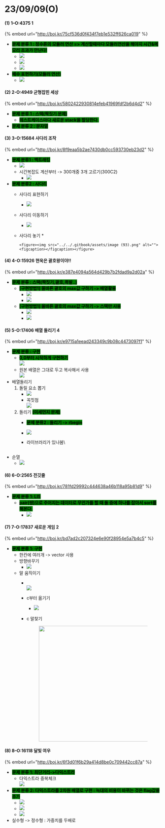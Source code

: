 # 23/09/09(O)

#### (1) 1–O:4375 1

{% embed url="http://boj.kr/75cf536d0f434f7eb1e532ff626ca019" %}

* <mark style="background-color:green;">**문제 분류 1 :  정수론의 모듈러 연산 => 계산할때마다 모듈러연산을 해야지 시간&메모리 초과가 안난다!**</mark>
  * ![](<../../.gitbook/assets/image (95).png>)
  * ![](<../../.gitbook/assets/image (96).png>)
  * ![](<../../.gitbook/assets/image (97).png>)
* <mark style="background-color:green;">**배수 표현하기(모듈러 연산)**</mark>
  * ![](<../../.gitbook/assets/image (94).png>)

#### (2) 2-O:4949 균형잡힌 세상

{% embed url="http://boj.kr/5802422930814efeb41969fdf2b6d4d2" %}

* <mark style="background-color:green;">**문제 분류 1 :  스택(짝짓기 문제)**</mark>
  * <mark style="background-color:green;">**테스트케이스마다 새로운 stack을 할당한다.**</mark>
* <mark style="background-color:green;">**문제 분류 2 :  문자열**</mark>

#### (3) 3-O:15684 사다리 조작

{% embed url="http://boj.kr/8f9eaa5b2ae7430db0cc593730eb23d2" %}

* <mark style="background-color:green;">**문제 분류1 : 백트래킹**</mark>
  * ![](<../../.gitbook/assets/image (5) (1).png>)
  * 시간복잡도 계산부터 -> 300개중 3개 고르기(300C2)
    * ![](<../../.gitbook/assets/image (4) (1).png>)
* <mark style="background-color:green;">**문제 분류2 : 사다리**</mark>
  * 사다리 표현하기
    * ![](<../../.gitbook/assets/image (8) (1).png>)
  * 사다리 이동하기
    * ![](<../../.gitbook/assets/image (92).png>)
  * 사다리 놓기
    *

        <figure><img src="../../.gitbook/assets/image (93).png" alt=""><figcaption></figcaption></figure>

#### (4) 4-O:15926 현욱은 괄호왕이야!!

{% embed url="http://boj.kr/e387e4094a564d429b7b2fdad9a2d02a" %}

* <mark style="background-color:green;">**문제 분류 :  스택(짝짓기,괄호,폭발..)**</mark>
  * <mark style="background-color:green;">**\[구현방법1] 올바른 괄호의 max값 구하기 -> 배열활용**</mark>
    * ![](<../../.gitbook/assets/image (1) (1).png>)
    * ![](<../../.gitbook/assets/image (1) (1) (1).png>)
  * <mark style="background-color:green;">**\[구현방법1] 올바른 괄호의 max값 구하기 -> 스택만 사용**</mark>
    * ![](<../../.gitbook/assets/image (2) (1).png>)
    * ![](<../../.gitbook/assets/image (3) (1).png>)

#### (5) 5-O:17406 배열 돌리기 4

{% embed url="http://boj.kr/e9715a1eead243349c9b08c4473097f1" %}

* <mark style="background-color:green;">**문제 분류 : 구현**</mark>
  * <mark style="background-color:green;">**0,0부터 시작하게 구현하기**</mark>\
    ![](<../../.gitbook/assets/image (87).png>)
  * 원본 배열은 그대로 두고 복사해서 사용\
    ![](<../../.gitbook/assets/image (91).png>)
* 배열돌리기
  1. 돌릴 요소 뽑기
     * ![](<../../.gitbook/assets/image (85).png>)
     * 꼭짓점\
       ![](<../../.gitbook/assets/image (89).png>)
  2. 돌리기 <mark style="background-color:green;">**(미세먼지 문제)**</mark>
     * <mark style="background-color:green;">**문제 분류2 : 돌리기 -> rbegin**</mark>
     * ![](<../../.gitbook/assets/image (86).png>)
     *   라이브러리가 있나봄\


         <figure><img src="../../.gitbook/assets/image (90).png" alt=""><figcaption></figcaption></figure>
* 순열
  * ![](<../../.gitbook/assets/image (84).png>)

#### (6) 6-O:2565 전깃줄

{% embed url="http://boj.kr/781fd29992c444638a46b118a95b81d9" %}

* <mark style="background-color:green;">**문제 분류 1: LIS**</mark>
  * <mark style="background-color:green;">**pair(쌍)으로 주어지는 데이터로 무언가를 할 때 둘 중에 하나를 잡아서 sort를 해본다.**</mark>
    * ![](<../../.gitbook/assets/image (83).png>)

#### (7) 7-O:17837 새로운 게임 2

{% embed url="http://boj.kr/bd7ad2c207324e6e90f28954e5a7b4c5" %}

* <mark style="background-color:green;">**문제 분류 1: 구현**</mark>
  * 한칸에 여러개 -> vector 사용
  * 방향바꾸기
    * ![](<../../.gitbook/assets/image (79).png>)
  * 말 움직이기
    * \
      ![](<../../.gitbook/assets/image (80).png>)
    * c부터 옮기기
      * ![](<../../.gitbook/assets/image (82).png>)
    *   c 말찾기

        <div align="left">

        <figure><img src="../../.gitbook/assets/image (81).png" alt="" width="375"><figcaption></figcaption></figure>

        </div>

#### (8) 8–O:16118 달빛 여우

{% embed url="http://boj.kr/6f3d01f6b29a414d8be0c709442cc87a" %}

* <mark style="background-color:green;">**문제 분류 1: 최단거리->다익스트라**</mark>
  * 다익스트라 중복체크\
    ![](<../../.gitbook/assets/image (77).png>)
* <mark style="background-color:green;">**문제 분류 2: 다익스트라를 2차원 배열로 구현 : 늑대의 비용이 바뀌는 것은 flag값을 추가**</mark>
  * ![](<../../.gitbook/assets/image (76).png>)
  * ![](<../../.gitbook/assets/image (75).png>)
  * ![](<../../.gitbook/assets/image (78).png>)
* 실수형 -> 정수형 : 가중치를 두배로
